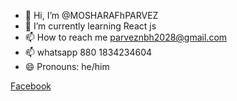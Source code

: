 - 👋 Hi, I’m @MOSHARAFhPARVEZ
- 🌱 I’m currently learning React js
- 📫 How to reach me parveznbh2028@gmail.com
- 📫 whatsapp 880 1834234604   
- 😄 Pronouns: he/him
  
[Facebook](https://www.facebook.com/parveznbh)


<!---
MOSHARAFhPARVEZ/MOSHARAFhPARVEZ is a ✨ special ✨ repository because its `README.md` (this file) appears on your GitHub profile.
You can click the Preview link to take a look at your changes.
--->
